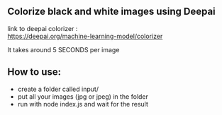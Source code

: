 ## Colorize black and white images using Deepai

link to deepai colorizer :  
https://deepai.org/machine-learning-model/colorizer  

It takes around 5 SECONDS per image  

## How to use:  

- create a folder called input/  
- put all your images (jpg or jpeg) in the folder  
- run with node index.js and wait for the result  
